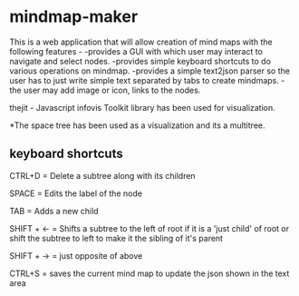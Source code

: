 mindmap-maker
=============

This is a web application that will allow creation of mind maps with the following features -
-provides a GUI with which user may interact to navigate and select nodes.
-provides simple keyboard shortcuts to do various operations on mindmap.
-provides a simple text2json parser so the user has to just write simple text separated by tabs to create mindmaps.
-the user may add image or icon, links to the nodes.

thejit - Javascript infovis Toolkit library has been used for visualization.


*The space tree has been used as a visualization and its a multitree.

keyboard shortcuts
--------------------
CTRL+D = Delete a subtree along with its children

SPACE = Edits the label of the node

TAB = Adds a new child

SHIFT + <- = Shifts a subtree to the left of root if it is a 'just child' of root or shift the subtree to left to make it the sibling of it's parent 

SHIFT + -> = just opposite of above

CTRL+S = saves the current mind map to update the json shown in the text area

